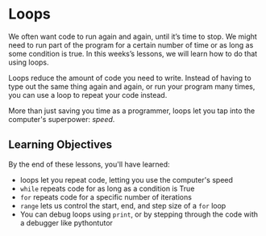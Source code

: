 # Loops

We often want code to run again and again, until it’s time to stop. We might need to run part of the program for a certain number of time or as long as some condition is true. In this weeks’s lessons, we will learn how to do that using loops.

Loops reduce the amount of code you need to write. Instead of having to type out the same thing again and again, or run your program many times, you can use a loop to repeat your code instead.

More than just saving you time as a programmer, loops let you tap into the computer's superpower: _speed_.

## Learning Objectives

By the end of these lessons, you'll have learned:

- loops let you repeat code, letting you use the computer's speed
- `while` repeats code for as long as a condition is True
- `for` repeats code for a specific number of iterations
- `range` lets us control the start, end, and step size of a `for` loop
- You can debug loops using `print`, or by stepping through the code with a debugger like pythontutor